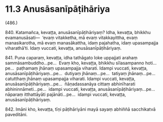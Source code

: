 

# 11.3 Anusāsanīpāṭihāriya



(486.)

840\. Katamañca, kevaṭṭa, anusāsanīpāṭihāriyaṃ? Idha, kevaṭṭa, bhikkhu evamanusāsati—  ‘evaṃ vitakketha, mā evaṃ vitakkayittha, evaṃ manasikarotha, mā evaṃ manasākattha, idaṃ pajahatha, idaṃ upasampajja viharathā’ti. Idaṃ vuccati, kevaṭṭa, anusāsanīpāṭihāriyaṃ.

841\. Puna caparaṃ, kevaṭṭa, idha tathāgato loke uppajjati arahaṃ sammāsambuddho…pe…  Evaṃ kho, kevaṭṭa, bhikkhu sīlasampanno hoti…pe…  paṭhamaṃ jhānaṃ upasampajja viharati. Idampi vuccati, kevaṭṭa, anusāsanīpāṭihāriyaṃ…pe…  dutiyaṃ jhānaṃ…pe…  tatiyaṃ jhānaṃ…pe…  catutthaṃ jhānaṃ upasampajja viharati. Idampi vuccati, kevaṭṭa, anusāsanīpāṭihāriyaṃ…pe…  ñāṇadassanāya cittaṃ abhinīharati abhininnāmeti…pe…  idampi vuccati, kevaṭṭa, anusāsanīpāṭihāriyaṃ…pe…  nāparaṃ itthattāyāti pajānāti…pe…  idampi vuccati, kevaṭṭa, anusāsanīpāṭihāriyaṃ.

842\. Imāni kho, kevaṭṭa, tīṇi pāṭihāriyāni mayā sayaṃ abhiññā sacchikatvā paveditāni.



